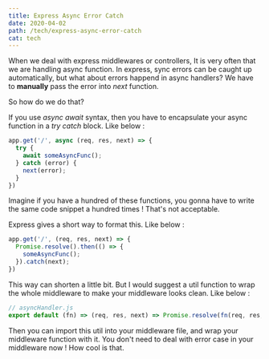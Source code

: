 ```yaml
---
title: Express Async Error Catch
date: 2020-04-02
path: /tech/express-async-error-catch
cat: tech
---
```


When we deal with express middlewares or controllers, It is very often that we are handling async function. In express, sync errors can be caught up automatically, but what about errors happend in async handlers? We have to **manually** pass the error into *next* function.

So how do we do that?

If you use *async await* syntax, then you have to encapsulate your async function in a *try catch* block. Like below :

``` js
app.get('/', async (req, res, next) => {
  try {
    await someAsyncFunc();
  } catch (error) {
    next(error);
  }
})
```

Imagine if you have a hundred of these functions, you gonna have to write the same code snippet a hundred times ! That's not acceptable.

Express gives a short way to format this. Like below :

``` js
app.get('/', (req, res, next) => {
  Promise.resolve().then(() => {
    someAsyncFunc();
  }).catch(next);
})
```

This way can shorten a little bit. But I would suggest a util function to wrap the whole middleware to make your middleware looks clean. Like below :

``` js
// asyncHandler.js
export default (fn) => (req, res, next) => Promise.resolve(fn(req, res, next)).catch(next)

```

Then you can import this util into your middleware file, and wrap your middleware function with it. You don't need to deal with error case in your middleware now ! How cool is that.
